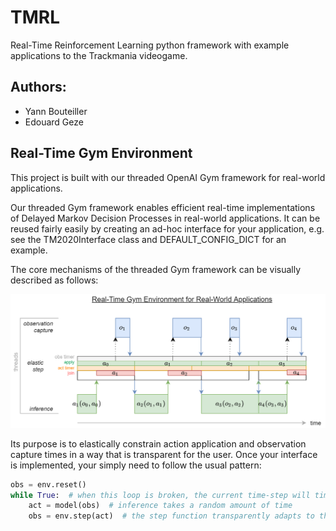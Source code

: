 # TMRL
Real-Time Reinforcement Learning python framework with example applications to the Trackmania videogame.

## Authors:

- Yann Bouteiller
- Edouard Geze

## Real-Time Gym Environment
This project is built with our threaded OpenAI Gym framework for real-world applications.

Our threaded Gym framework enables efficient real-time implementations of Delayed Markov Decision Processes in real-world applications.
It can be reused fairly easily by creating an ad-hoc interface for your application, e.g. see the TM2020Interface class and DEFAULT_CONFIG_DICT for an example.

The core mechanisms of the threaded Gym framework can be visually described as follows:

![Gym environment](figures/rt_gym_env.png "Title")

Its purpose is to elastically constrain action application and observation capture times in a way that is transparent for the user.
Once your interface is implemented, your simply need to follow the usual pattern:

```python
obs = env.reset()
while True:  # when this loop is broken, the current time-step will timeout
	act = model(obs)  # inference takes a random amount of time
	obs = env.step(act)  # the step function transparently adapts to this duration
```